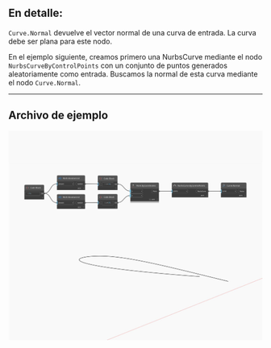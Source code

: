 ## En detalle:
`Curve.Normal` devuelve el vector normal de una curva de entrada. La curva debe ser plana para este nodo.

En el ejemplo siguiente, creamos primero una NurbsCurve mediante el nodo `NurbsCurveByControlPoints` con un conjunto de puntos generados aleatoriamente como entrada. Buscamos la normal de esta curva mediante el nodo `Curve.Normal`.

___
## Archivo de ejemplo

![Normal](./Autodesk.DesignScript.Geometry.Curve.Normal_img.jpg)

